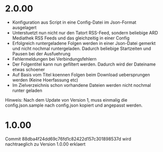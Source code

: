 
2.0.00
======

- Konfiguration aus Script in eine Config-Datei im Json-Format ausgelagert
- Unterstuetzt nun nicht nur den Tatort RSS-Feed, sondern beliebige ARD Mediathek RSS Feeds und das gleichzeitig in einer Config
- Erfolgreich runtergeladene Folgen werden in einer Json-Datei gemerkt und nicht nochmal runtergeladen. Dadurch beliebige Startzeiten und Pausen bei der Ausfuehrung
- Fehlermeldungen bei Verbindungsfehlern
- Der Folgentitel kann nun gefiltert werden. Dadurch wird der Dateiname etwas schoener
- Auf Basis vom Titel koennen Folgen beim Download uebersprungen werden (Keine Hoerfassung etc)
- Im Zielverzeichnis schon vorhandene Dateien werden nicht nochmal runter geladen

Hinweis: Nach dem Update von Version 1, muss einmalig die config.json.sample nach config.json kopiert und angepasst werden.

1.0.00
======

Commit 88dba4f24dd69c76fd1c82422d157c301898537d wird nachtraeglich zu Version 1.0.00 erklaert
